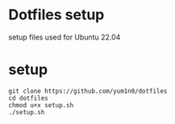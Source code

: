 # Dotfiles setup
setup files used for Ubuntu 22.04

# setup
```console
git clone https://github.com/yum1n0/dotfiles
cd dotfiles
chmod u+x setup.sh
./setup.sh
```
